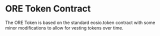 # ORE Token Contract

The ORE Token is based on the standard eosio.token contract with some minor modifications to allow for vesting tokens over time.
